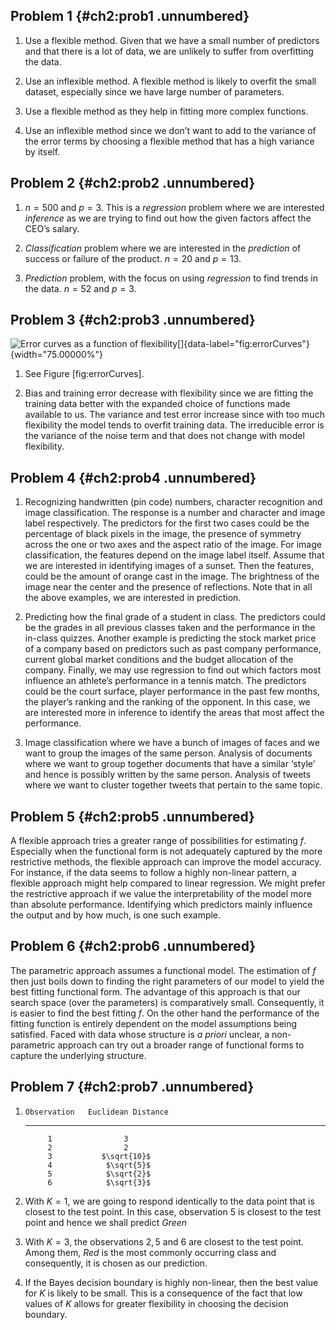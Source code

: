 Problem 1 {#ch2:prob1 .unnumbered}
---------

1.  Use a flexible method. Given that we have a small number of
    predictors and that there is a lot of data, we are unlikely to
    suffer from overfitting the data.

2.  Use an inflexible method. A flexible method is likely to overfit the
    small dataset, especially since we have large number of parameters.

3.  Use a flexible method as they help in fitting more complex
    functions.

4.  Use an inflexible method since we don’t want to add to the variance
    of the error terms by choosing a flexible method that has a high
    variance by itself.

Problem 2 {#ch2:prob2 .unnumbered}
---------

1.  $n = 500$ and $p = 3$. This is a *regression* problem where we are
    interested *inference* as we are trying to find out how the given
    factors affect the CEO’s salary.

2.  *Classification* problem where we are interested in the *prediction*
    of success or failure of the product. $n = 20$ and $p = 13$.

3.  *Prediction* problem, with the focus on using *regression* to find
    trends in the data. $n = 52$ and $p =
            3$.

Problem 3 {#ch2:prob3 .unnumbered}
---------

![Error curves as a function of
flexibility[]{data-label="fig:errorCurves"}](../img/ch2Q3.png){width="75.00000%"}

1.  See Figure \[fig:errorCurves\].

2.  Bias and training error decrease with flexibility since we are
    fitting the training data better with the expanded choice of
    functions made available to us. The variance and test error increase
    since with too much flexibility the model tends to overfit training
    data. The irreducible error is the variance of the noise term and
    that does not change with model flexibility.

Problem 4 {#ch2:prob4 .unnumbered}
---------

1.  Recognizing handwritten (pin code) numbers, character recognition
    and image classification. The response is a number and character and
    image label respectively. The predictors for the first two cases
    could be the percentage of black pixels in the image, the presence
    of symmetry across the one or two axes and the aspect ratio of the
    image. For image classification, the features depend on the image
    label itself. Assume that we are interested in identifying images of
    a sunset. Then the features, could be the amount of orange cast in
    the image. The brightness of the image near the center and the
    presence of reflections. Note that in all the above examples, we are
    interested in prediction.

2.  Predicting how the final grade of a student in class. The predictors
    could be the grades in all previous classes taken and the
    performance in the in-class quizzes. Another example is predicting
    the stock market price of a company based on predictors such as past
    company performance, current global market conditions and the budget
    allocation of the company. Finally, we may use regression to find
    out which factors most influence an athlete’s performance in a
    tennis match. The predictors could be the court surface, player
    performance in the past few months, the player’s ranking and the
    ranking of the opponent. In this case, we are interested more in
    inference to identify the areas that most affect the performance.

3.  Image classification where we have a bunch of images of faces and we
    want to group the images of the same person. Analysis of documents
    where we want to group together documents that have a similar
    ‘style’ and hence is possibly written by the same person. Analysis
    of tweets where we want to cluster together tweets that pertain to
    the same topic.

Problem 5 {#ch2:prob5 .unnumbered}
---------

A flexible approach tries a greater range of possibilities for
estimating $f$. Especially when the functional form is not adequately
captured by the more restrictive methods, the flexible approach can
improve the model accuracy. For instance, if the data seems to follow a
highly non-linear pattern, a flexible approach might help compared to
linear regression. We might prefer the restrictive approach if we value
the interpretability of the model more than absolute performance.
Identifying which predictors mainly influence the output and by how
much, is one such example.

Problem 6 {#ch2:prob6 .unnumbered}
---------

The parametric approach assumes a functional model. The estimation of
$f$ then just boils down to finding the right parameters of our model to
yield the best fitting functional form. The advantage of this approach
is that our search space (over the parameters) is comparatively small.
Consequently, it is easier to find the best fitting $f$. On the other
hand the performance of the fitting function is entirely dependent on
the model assumptions being satisfied. Faced with data whose structure
is *a priori* unclear, a non-parametric approach can try out a broader
range of functional forms to capture the underlying structure.

Problem 7 {#ch2:prob7 .unnumbered}
---------

1.  
       Observation   Euclidean Distance
      ------------- --------------------
            1                3
            2                2
            3           $\sqrt{10}$
            4            $\sqrt{5}$
            5            $\sqrt{2}$
            6            $\sqrt{3}$

2.  With $K = 1$, we are going to respond identically to the data point
    that is closest to the test point. In this case, observation $5$ is
    closest to the test point and hence we shall predict *Green*

3.  With $K = 3$, the observations $2, 5$ and $6$ are closest to the
    test point. Among them, *Red* is the most commonly occurring class
    and consequently, it is chosen as our prediction.

4.  If the Bayes decision boundary is highly non-linear, then the best
    value for $K$ is likely to be small. This is a consequence of the
    fact that low values of $K$ allows for greater flexibility in
    choosing the decision boundary.
